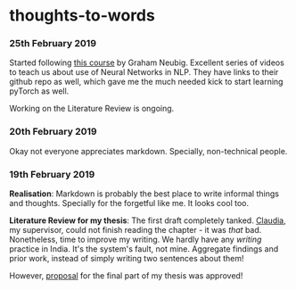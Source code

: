 ﻿# thoughts-to-words
> 

### 25th February 2019
Started following [this course](https://www.youtube.com/playlist?list=PL8PYTP1V4I8Ajj7sY6sdtmjgkt7eo2VMs) by Graham Neubig. Excellent series of videos to teach us about use of Neural Networks in NLP. They have links to their github repo as well, which gave me the much needed kick to start learning pyTorch as well. 

Working on the Literature Review is ongoing.

### 20th February 2019
Okay not everyone appreciates markdown. Specially, non-technical people.
### 19th February 2019

**Realisation**: Markdown is probably the best place to write informal things and thoughts. Specially for the forgetful like me. It looks cool too. 


**Literature Review for my thesis**: The first draft completely tanked. [Claudia](chauff.github.io), my supervisor, could not finish reading the chapter - it was *that* bad. Nonetheless, time to improve my writing. We hardly have any *writing* practice in India. It's the system's fault, not mine. Aggregate findings and prior work, instead of simply writing two sentences about them! 

However, [proposal](https://github.com/roynirmal/queryExpWikiPassageQA/blob/master/homerun.md) for the final part of my thesis was approved! 
